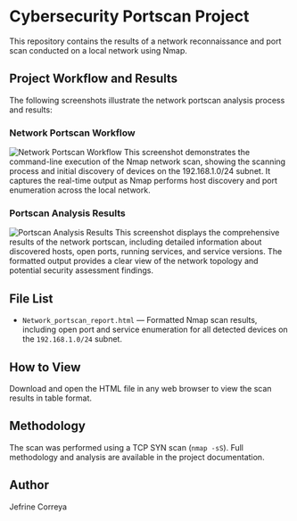 # Cybersecurity Portscan Project
This repository contains the results of a network reconnaissance and port scan conducted on a local network using Nmap.
## Project Workflow and Results
The following screenshots illustrate the network portscan analysis process and results:
### Network Portscan Workflow
![Network Portscan Workflow](images/nmap-scan-output.jpg)
This screenshot demonstrates the command-line execution of the Nmap network scan, showing the scanning process and initial discovery of devices on the 192.168.1.0/24 subnet. It captures the real-time output as Nmap performs host discovery and port enumeration across the local network.
### Portscan Analysis Results
![Portscan Analysis Results](images/wireshark-capture.jpg)
This screenshot displays the comprehensive results of the network portscan, including detailed information about discovered hosts, open ports, running services, and service versions. The formatted output provides a clear view of the network topology and potential security assessment findings.
## File List
- `Network_portscan_report.html` — Formatted Nmap scan results, including open port and service enumeration for all detected devices on the `192.168.1.0/24` subnet.
## How to View
Download and open the HTML file in any web browser to view the scan results in table format.
## Methodology
The scan was performed using a TCP SYN scan (`nmap -sS`). Full methodology and analysis are available in the project documentation.
## Author
Jefrine Correya
